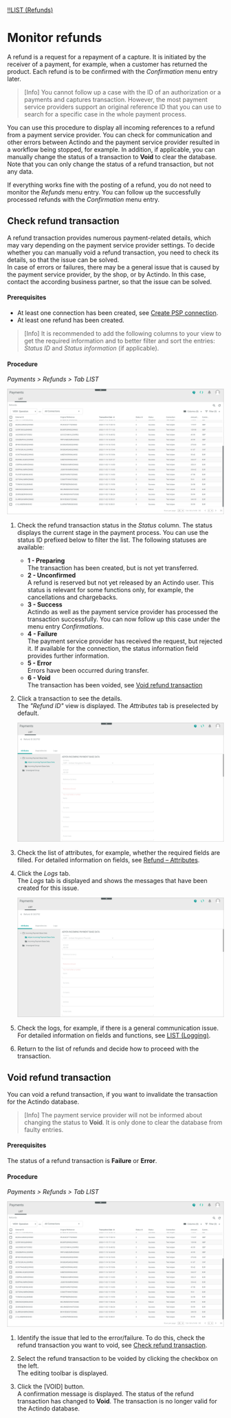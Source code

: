 [!!LIST (Refunds)](../UserInterface/03a_ListRefunds.md)

# Monitor refunds

A refund is a request for a repayment of a capture. It is initiated by the receiver of a payment, for example, when a customer has returned the product. Each refund is to be confirmed with the *Confirmation* menu entry later.

> [Info] You cannot follow up a case with the ID of an authorization or a payments and captures transaction. However, the most payment service providers support an original reference ID that you can use to search for a specific case in the whole payment process.

You can use this procedure to display all incoming references to a refund from a payment service provider. You can check for communication and other errors between Actindo and the payment service provider resulted in a workflow being stopped, for example. In addition, if applicable, you can manually change the status of a transaction to **Void** to clear the database. Note that you can only change the status of a refund transaction, but not any data.
   
If everything works fine with the posting of a refund, you do not need to monitor the *Refunds* menu entry. You can follow up the successfully processed refunds with the *Confirmation* menu entry. 



## Check refund transaction

A refund transaction provides numerous payment-related details, which may vary depending on the payment service provider settings. To decide whether you can manually void a refund transaction, you need to check its details, so that the issue can be solved.   
In case of errors or failures, there may be a general issue that is caused by the payment service provider, by the shop, or by Actindo. In this case, contact the according business partner, so that the issue can be solved.  


#### Prerequisites

- At least one connection has been created, see [Create PSP connection](../Integration/01_ManageConnection.md#create-psp-connection).
- At least one refund has been created.

> [Info] It is recommended to add the following columns to your view to get the required information and to better filter and sort the entries: *Status ID* and *Status information* (if applicable).


#### Procedure   

*Payments > Refunds > Tab LIST* 

![Refund transactions](../../Assets/Screenshots/Payments/Refunds/LISTRefunds.png "[Refund transactions]")

1. Check the refund transaction status in the *Status* column. The status displays the current stage in the payment process. You can use the status ID prefixed below to filter the list. The following statuses are available:   
    - **1 - Preparing**  
        The transaction has been created, but is not yet transferred.
    - **2 - Unconfirmed**   
        A refund is reserved but not yet released by an Actindo user. This status is relevant for some functions only, for example, the cancellations and chargebacks.
    - **3 - Success**  
        Actindo as well as the payment service provider has processed the transaction successfully. 
        You can now follow up this case under the menu entry *Confirmations*. <!---Stefan ist das richtig?--> 
    - **4 - Failure**   
        The payment service provider has received the request, but rejected it. If available for the connection, the status information field provides further information.
    - **5 - Error**   
        Errors have been occurred during transfer.
    - **6 - Void**   
        The transaction has been voided, see [Void refund transaction](#void-refund-transaction)
    
2. Click a transaction to see the details.   
    The *"Refund ID"* view is displayed. The *Attributes* tab is preselected by default.    

    ![Attributes](../../Assets/Screenshots/Payments/Refunds/AttributesRefund.png "[Attributes]")

3. Check the list of attributes, for example, whether the required fields are filled. For detailed information on fields, see [Refund &ndash; Attributes](../UserInterface/03a_ListRefunds.md#refund-–-attributes).

4. Click the *Logs* tab.   
The *Logs* tab is displayed and shows the messages that have been created for this issue. 

    ![Logs](../../Assets/Screenshots/Payments/Refunds/AttributesRefund.png "[Logs]")

5. Check the logs, for example, if there is a general communication issue.
    For detailed information on fields and functions, see [LIST (Logging)](../UserInterface/07a_ListLogging.md).

     
6. Return to the list of refunds and decide how to proceed with the transaction.



## Void refund transaction

You can void a refund transaction, if you want to invalidate the transaction for the Actindo database. 

> [Info] The payment service provider will not be informed about changing the status to **Void**. It is only done to clear the database from faulty entries.

#### Prerequisites

The status of a refund transaction is **Failure** or **Error**. 

#### Procedure

*Payments > Refunds > Tab LIST*

![Refund transactions](../../Assets/Screenshots/Payments/Refunds/LISTRefunds.png "[Refund transactions]")

 1. Identify the issue that led to the error/failure. To do this, check the refund transaction you want to void, see [Check refund transaction](#check-refund-transaction).

2. Select the refund transaction to be voided by clicking the checkbox on the left.   
    The editing toolbar is displayed.

3. Click the [VOID] button.   
    A confirmation message is displayed. The status of the refund transaction has changed to **Void**. The transaction is no longer valid for the Actindo database.